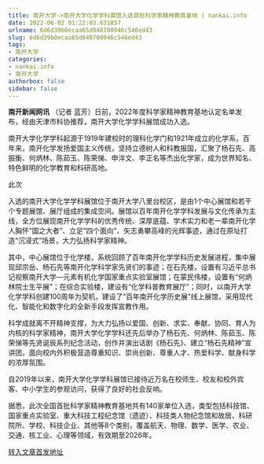 ```yaml
---
title: 南开大学->南开大学化学学科展馆入选首批科学家精神教育基地 | nankai.info
date: 2022-06-02 01:22:03.631857
urlname: 6d6d39b0ecaa65d848700946c546ed43
slug: 6d6d39b0ecaa65d848700946c546ed43
tags: 
- 南开大学
categories:
- nankai.info
- 南开大学
authorbox: false
sidebar: false
---
```

**南开新闻网讯** （记者 蓝芳）日前，2022年度科学家精神教育基地认定名单发布，经由天津市科协推荐，南开大学化学学科展馆成功入选。

南开大学化学学科起源于1919年建校时的理科化学门和1921年成立的化学系，百年来，南开化学发扬爱国主义传统，坚持立德树人和科教报国，汇聚了杨石先、高振衡、何炳林、陈茹玉、陈荣悌、申泮文、李正名等杰出化学家，成为世界知名、特色鲜明的化学教育和科研高地。

此次
<!--more-->
入选的南开大学化学学科展馆位于南开大学八里台校区，是由1个中心展馆和若干个专题展馆、展厅组成的集成空间。展馆以百年南开化学学科发展与文化传承为主线，全方位展现南开化学学科的优秀传统、深厚底蕴、学术实力和老一辈南开化学人胸怀“国之大者”、立足“四个面向”、矢志勇攀高峰的光辉事迹，通过在原址打造“沉浸式”场景，大力弘扬科学家精神。

其中，中心展馆位于化学楼，系统回顾了百年南开化学学科历史发展进程，集中展现邱宗岳、杨石先等南开化学科学家先贤们的事迹；在石先楼，设置有习近平总书记视察南开大学—元素有机化学国家重点实验室展馆；在蒙民伟楼，设置有“何炳林院士生平展”；在综合实验楼，建设有“化学科普教育展厅”；同时，以南开大学化学学科创建100周年为契机，建设了“百年南开化学历史展”线上展馆，采用现代化、智能化和数字化的全新手段发挥宣教作用。

科学成就离不开精神支撑，为大力弘扬以爱国、创新、求实、奉献、协同、育人为内核的科学家精神，南开大学化学学科还先后举办了杨石先、何炳林、陈茹玉、陈荣悌等先贤诞辰系列纪念活动，创作并演出话剧《杨石先》、建立“杨石先精神”宣讲团，面向校内外积极营造尊重知识、崇尚创新、尊重人才、热爱科学、献身科学的浓厚氛围。

自2019年以来，南开大学化学学科展馆已接待近万名在校师生、校友和校外宾客、中小学生的参观访问，获得了良好的社会反响。

据悉，此次全国首批科学家精神教育基地共有140家单位入选，类型包括科技馆、国家重点实验室、重大科技工程纪念馆（遗迹）、科技类人物纪念馆和故居、科研院所、学校、科技企业、其他等8个类别，覆盖航天、物理、数学、医学、农业、交通、核工业、心理等领域，有效期至2026年。



[转入文章首发地址](http://news.nankai.edu.cn/ywsd/system/2022/05/28/030051502.shtml)